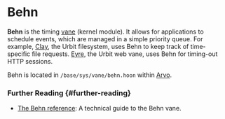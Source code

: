 # Behn

**Behn** is the timing [vane](vane.md) (kernel module). It allows for applications to schedule events, which are managed in a simple priority queue. For example, [Clay](clay.md), the Urbit filesystem, uses Behn to keep track of time-specific file requests. [Eyre](eyre.md), the Urbit web vane, uses Behn for timing-out HTTP sessions.

Behn is located in `/base/sys/vane/behn.hoon` within [Arvo](arvo.md).

### Further Reading {#further-reading}

- [The Behn reference](../urbit-os/kernel/behn): A technical guide to the Behn vane.
